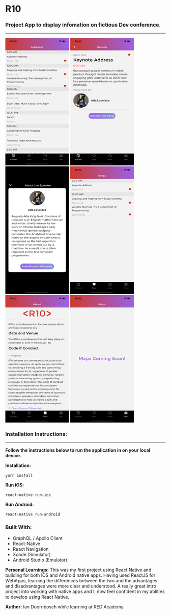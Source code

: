 # R10
### Project App to display infomation on fictious Dev conference.

***

<img src="https://github.com/IED92/r10/blob/master/Simulator%20Screen%20Shot%20-%20iPhone%2011%20-%202020-03-10%20at%2010.50.35.png" width="200" height="400" /> <img src="https://github.com/IED92/r10/blob/master/Simulator%20Screen%20Shot%20-%20iPhone%2011%20-%202020-03-10%20at%2010.50.39.png" width="200" height="400" /> <img src="https://github.com/IED92/r10/blob/master/Simulator%20Screen%20Shot%20-%20iPhone%2011%20-%202020-03-10%20at%2010.50.47.png" width="200" height="400" /> <img src="https://github.com/IED92/r10/blob/master/Simulator%20Screen%20Shot%20-%20iPhone%2011%20-%202020-03-10%20at%2010.52.11.png" width="200" height="400" /> <img src="https://github.com/IED92/r10/blob/master/Simulator%20Screen%20Shot%20-%20iPhone%2011%20-%202020-03-10%20at%2010.52.24.png" width="200" height="400" /> <img src="https://github.com/IED92/r10/blob/master/Simulator%20Screen%20Shot%20-%20iPhone%2011%20-%202020-03-10%20at%2010.52.27.png" width="200" height="400" /> 


### Installation Instructions:
***
**Follow the instructions below to run the application in on your local device.**

**Installation:**
```
yarn install
```
**Run iOS:**
```
react-native run-ios
```
**Run Android:**
```
react-native run-android
```
### Built With:
- GraphQL / Apollo Client
- React-Native
- React Navigation
- Xcode (Simulator)
- Android Studio (Emulator)

**Personal Learnings:**
This was my first project using React Native and building for both iOS and Android native apps. Having used ReactJS for WebApps, learning the differences between the two and the advantages and disadvantages were more clear and understood. A really great intro project into working with native apps and I, now feel confident in my ablities to develop using React Native.

**Author:**
Ian Doornbosch while learning at RED Academy

